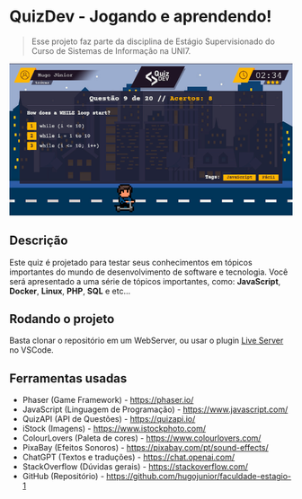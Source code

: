 # QuizDev - Jogando e aprendendo!
> Esse projeto faz parte da disciplina de Estágio Supervisionado do Curso de Sistemas de Informação na UNI7.
> 
![QuizDEV](images/game-screenshot.png "QuizDEV")

## Descrição
Este quiz é projetado para testar seus conhecimentos em tópicos importantes do mundo de desenvolvimento de software e tecnologia. Você será apresentado a uma série de tópicos importantes, como: **JavaScript**, **Docker**, **Linux**, **PHP**, **SQL** e etc...

## Rodando o projeto
Basta clonar o repositório em um WebServer, ou usar o plugin [Live Server](https://github.com/ritwickdey/vscode-live-server) no VSCode.

## Ferramentas usadas
- Phaser (Game Framework) - https://phaser.io/
- JavaScript (Linguagem de Programação) - https://www.javascript.com/
- QuizAPI (API de Questões) - https://quizapi.io/
- iStock (Imagens) - https://www.istockphoto.com/
- ColourLovers (Paleta de cores) - https://www.colourlovers.com/
- PixaBay (Efeitos Sonoros) - https://pixabay.com/pt/sound-effects/
- ChatGPT (Textos e traduções) - https://chat.openai.com/
- StackOverflow (Dúvidas gerais) - https://stackoverflow.com/
- GitHub (Repositório) - https://github.com/hugojunior/faculdade-estagio-1


